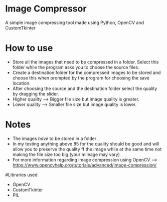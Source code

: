 # Image Compressor
A simple image compressing tool made using Python, OpenCV and CustomTkinter

# How to use
- Store all the images that need to be compressed in a folder. Select this folder while the program asks you to choose the source files.
- Create a destination folder for the compressed images to be stored and choose this when prompted by the program for choosing the save location.
- After choosing the source and the destination folder select the quality by dragging the slider.
- Higher quality --> Bigger file size but image quality is greater.
- Lower quality  --> Smaller file size but image quality is lower.

# Notes
- The images *have* to be stored in a folder
- In my testing anything above 85 for the quality should be good and will allow you 
to preserve the quality ff the image while at the same time not making the file size too big.(your mileage may vary)
- For more information regarding image compression using OpenCV  --> https://www.opencvhelp.org/tutorials/advanced/image-compression/

#Libraries used
- OpenCV
- CustomTkinter
- PIL

#
